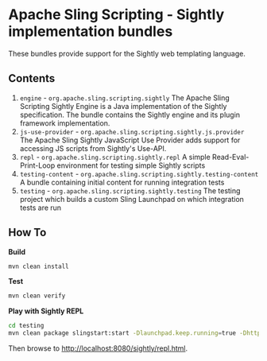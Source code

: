 Apache Sling Scripting - Sightly implementation bundles
====
These bundles provide support for the Sightly web templating language.

## Contents
1. `engine` - `org.apache.sling.scripting.sightly`
  The Apache Sling Scripting Sightly Engine is a Java implementation of the Sightly specification. The bundle contains the Sightly 
  engine and its plugin framework implementation.
2. `js-use-provider` - `org.apache.sling.scripting.sightly.js.provider`
  The Apache Sling Sightly JavaScript Use Provider adds support for accessing JS scripts from Sightly's Use-API.
3. `repl` - `org.apache.sling.scripting.sightly.repl`
  A simple Read-Eval-Print-Loop environment for testing simple Sightly scripts
4. `testing-content` - `org.apache.sling.scripting.sightly.testing-content`
  A bundle containing initial content for running integration tests
5. `testing` - `org.apache.sling.scripting.sightly.testing`
  The testing project which builds a custom Sling Launchpad on which integration tests are run
  
## How To

**Build**
```bash
mvn clean install
```

**Test**
```bash
mvn clean verify
```

**Play with Sightly REPL**
```bash
cd testing
mvn clean package slingstart:start -Dlaunchpad.keep.running=true -Dhttp.port=8080
```
Then browse to [http://localhost:8080/sightly/repl.html](http://localhost:8080/sightly/repl.html).
 
